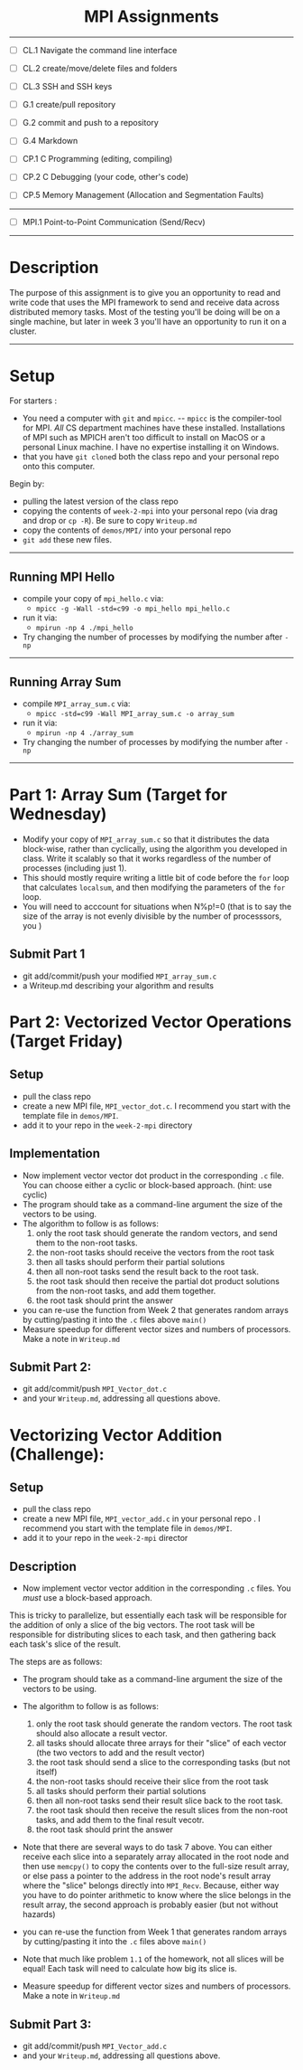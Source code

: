 # <center> MPI Assignments</center>



--- 
- [ ] CL.1	Navigate the command line interface 
- [ ] CL.2	create/move/delete files and folders
- [ ] CL.3	SSH and SSH keys
	
- [ ] G.1	create/pull repository
- [ ] G.2	commit and push to a repository
- [ ] G.4	Markdown
- [ ] CP.1	C Programming (editing, compiling)
- [ ] CP.2	C Debugging (your code, other's code)
- [ ] CP.5	Memory Management (Allocation and Segmentation Faults)
---
- [ ] MPI.1 Point-to-Point Communication (Send/Recv)
---

# Description 

The purpose of this assignment is to give you an opportunity to read and write code that uses the MPI framework to send and receive data across distributed memory tasks.  Most of the testing you'll be doing will be on a single machine, but later in week 3 you'll have an opportunity to run it on a cluster.

---
# Setup

For starters :
* You need a computer with `git` and `mpicc`.  -- `mpicc` is the compiler-tool for MPI.  *All* CS department machines have these installed.  Installations of MPI such as MPICH aren't too difficult to install on MacOS or a personal Linux machine.  I have no expertise installing it on Windows.
* that you have `git clone`d both the class repo and your personal repo onto this computer.

Begin by:
*  pulling the latest version of the class repo
*  copying the contents of `week-2-mpi` into your personal repo (via drag and drop or `cp -R`). Be sure to copy `Writeup.md`
* copy the contents of `demos/MPI/` into your personal repo
* `git add` these new files.

---

## Running MPI Hello
*  compile your copy of `mpi_hello.c` via:
    * `mpicc -g -Wall -std=c99 -o mpi_hello mpi_hello.c`
*  run it via:
    * `mpirun -np 4 ./mpi_hello`
* Try changing the number of processes by modifying the number after `-np`
---
## Running Array Sum
*  compile `MPI_array_sum.c` via:
    * `mpicc -std=c99 -Wall MPI_array_sum.c -o array_sum`
*  run it via:
    * `mpirun -np 4 ./array_sum`
* Try changing the number of processes by modifying the number after `-np`
---
# Part 1: Array Sum (Target for Wednesday)

* Modify your copy of `MPI_array_sum.c` so that it distributes the data block-wise, rather than cyclically, using the algorithm you developed in class.  Write it scalably so that it works regardless of the number of processes (including just 1).
* This should mostly require writing a little bit of code before the `for` loop that calculates `localsum`, and then modifying the parameters of the `for` loop.
* You will need to acccount for situations when N%p!=0 (that is to say the size of the array is not evenly divisible by the number of processsors, you  )

## Submit Part 1 
* git add/commit/push your modified `MPI_array_sum.c`
* a Writeup.md describing your algorithm and results


# Part 2: Vectorized Vector Operations (Target Friday)

## Setup
* pull the class repo
* create a new MPI file, `MPI_vector_dot.c`.  I recommend you start with the template file in `demos/MPI`.
* add it to your repo in the `week-2-mpi` directory


## Implementation

* Now implement vector vector dot product in the corresponding `.c` file.  You can choose either a cyclic or block-based approach. (hint: use cyclic)
* The program should take as a command-line argument the size of the vectors to be using.
* The algorithm to follow is as follows:
    1. only the root task should generate the random vectors, and send them to the non-root tasks.
    2. the non-root tasks should receive the vectors from the root task
    3. then all tasks should perform their partial solutions
    4. then all non-root tasks send the result back to the root task.
    5. the root task should then receive the partial dot product solutions from the non-root tasks, and add them together.
    6. the root task should print the answer
* you can re-use the function from Week 2 that generates random arrays by cutting/pasting it into the `.c` files above `main()`
* Measure speedup for different vector sizes and numbers of processors. Make a note in `Writeup.md`

## Submit Part 2: 
* git add/commit/push `MPI_Vector_dot.c`
* and your `Writeup.md`, addressing all questions above.


# Vectorizing Vector Addition (Challenge): 

## Setup
* pull the class repo
* create a new MPI file, `MPI_vector_add.c` in your personal repo .  I recommend you start with the template file in `demos/MPI`.
* add it to your repo in the `week-2-mpi` director


 ## Description

* Now implement vector vector addition in the corresponding `.c` files.  You *must* use a block-based approach.  

This is tricky to parallelize, but essentially each task will be responsible for the addition of only a slice of the big vectors.  The root task will be responsible for distributing slices to each task, and then gathering back each task's slice of the result.  

The steps are as follows:

* The program should take as a command-line argument the size of the vectors to be using.
* The algorithm to follow is as follows:
    1. only the root task should generate the random vectors. The root task should also allocate a result vector.
    2. all tasks should allocate three arrays for their "slice" of each vector (the two vectors to add and the result vector)
    3. the root task should send a slice to the corresponding tasks (but not itself)
    4. the non-root tasks should receive their slice from the root task
    5. all tasks should perform their partial solutions
    6. then all non-root tasks send their result slice back to the root task.
    7. the root task should then receive the result slices from the non-root tasks, and add them to the final result vecotr.
    8. the root task should print the answer

* Note that there are several ways to do task 7 above.  You can either receive each slice into a separately array allocated in the root node and then use `memcpy()` to copy the contents over to the full-size result array, or else pass a pointer to the address in the root node's result array where the "slice" belongs directly into `MPI_Recv`.   Because, either way you have to do pointer arithmetic to know where the slice belongs in the result array, the second approach is probably easier (but not without hazards)
* you can re-use the function from Week 1 that generates random arrays by cutting/pasting it into the `.c` files above `main()`
* Note that much like problem `1.1` of the homework, not all slices will be equal!  Each task will need to calculate how big its slice is.
* Measure speedup for different vector sizes and numbers of processors. Make a note in `Writeup.md` 

## Submit Part 3: 
* git add/commit/push `MPI_Vector_add.c`
* and your `Writeup.md`, addressing all questions above.